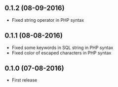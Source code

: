 ## 0.1.2 (08-09-2016)
* Fixed string operator in PHP syntax

## 0.1.1 (08-08-2016)
* Fixed some keywords in SQL string in PHP syntax
* Fixed color of escaped characters in PHP syntax

## 0.1.0 (07-08-2016)
* First release
